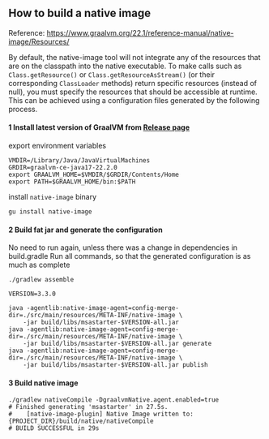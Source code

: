 ## How to build a native image

Reference: https://www.graalvm.org/22.1/reference-manual/native-image/Resources/

By default, the native-image tool will not integrate any of the resources
that are on the classpath into the native executable.
To make calls such as `Class.getResource()` or `Class.getResourceAsStream()`
(or their corresponding `ClassLoader` methods) return specific resources (instead of null),
you must specify the resources that should be accessible at runtime.
This can be achieved using a configuration files generated by the following process.

#### 1 Install latest version of GraalVM from [Release page](https://github.com/graalvm/graalvm-ce-builds/releases)

export environment variables

```shell
VMDIR=/Library/Java/JavaVirtualMachines
GRDIR=graalvm-ce-java17-22.2.0
export GRAALVM_HOME=$VMDIR/$GRDIR/Contents/Home
export PATH=$GRAALVM_HOME/bin:$PATH
```

install `native-image` binary
```shell
gu install native-image
```

#### 2 Build fat jar and generate the configuration

No need to run again, unless there was a change in dependencies in build.gradle
Run all commands, so that the generated configuration is as much as complete

```shell
./gradlew assemble

VERSION=3.3.0

java -agentlib:native-image-agent=config-merge-dir=./src/main/resources/META-INF/native-image \
	-jar build/libs/msastarter-$VERSION-all.jar
java -agentlib:native-image-agent=config-merge-dir=./src/main/resources/META-INF/native-image \
	-jar build/libs/msastarter-$VERSION-all.jar generate
java -agentlib:native-image-agent=config-merge-dir=./src/main/resources/META-INF/native-image \
	-jar build/libs/msastarter-$VERSION-all.jar publish
```

#### 3 Build native image

```shell
./gradlew nativeCompile -DgraalvmNative.agent.enabled=true
# Finished generating 'msastarter' in 27.5s.
#    [native-image-plugin] Native Image written to: {PROJECT_DIR}/build/native/nativeCompile
# BUILD SUCCESSFUL in 29s
```

